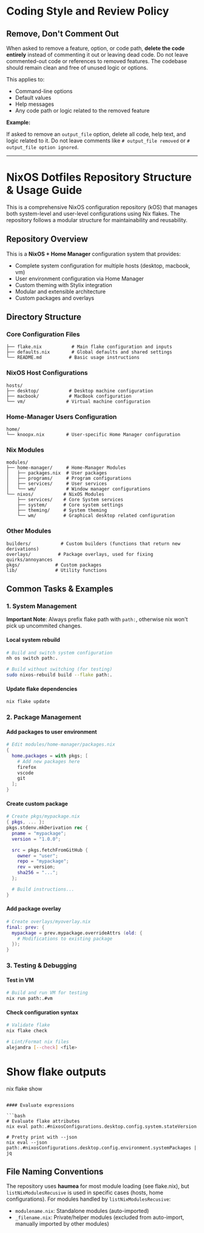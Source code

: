 # Coding Style and Review Policy

## Remove, Don't Comment Out

When asked to remove a feature, option, or code path, **delete the code entirely** instead of commenting it out or leaving dead code. Do not leave commented-out code or references to removed features. The codebase should remain clean and free of unused logic or options.

This applies to:

- Command-line options
- Default values
- Help messages
- Any code path or logic related to the removed feature

**Example:**

If asked to remove an `output_file` option, delete all code, help text, and logic related to it. Do not leave comments like `# output_file removed` or `# output_file option ignored`.

---

# NixOS Dotfiles Repository Structure & Usage Guide

This is a comprehensive NixOS configuration repository (kOS) that manages both system-level and user-level configurations using Nix flakes. The repository follows a modular structure for maintainability and reusability.

## Repository Overview

This is a **NixOS + Home Manager** configuration system that provides:

- Complete system configuration for multiple hosts (desktop, macbook, vm)
- User environment configuration via Home Manager
- Custom theming with Stylix integration
- Modular and extensible architecture
- Custom packages and overlays

## Directory Structure

### Core Configuration Files

```
├── flake.nix           # Main flake configuration and inputs
├── defaults.nix        # Global defaults and shared settings
└── README.md          # Basic usage instructions
```

### NixOS Host Configurations

```
hosts/
├── desktop/           # Desktop machine configuration
├── macbook/           # MacBook configuration
└── vm/               # Virtual machine configuration
```

### Home-Manager Users Configuration

```
home/
└── knoopx.nix        # User-specific Home Manager configuration
```

### Nix Modules

```
modules/
├── home-manager/     # Home-Manager Modules
│   ├── packages.nix  # User packages
│   ├── programs/     # Program configurations
│   ├── services/     # User services
│   └── wm/           # Window manager configurations
└── nixos/           # NixOS Modules
    ├── services/    # Core System services
    ├── system/      # Core system settings
    ├── theming/     # System theming
    └── wm/          # Graphical desktop related configuration
```

### Other Modules

```
builders/           # Custom builders (functions that return new derivations)
overlays/          # Package overlays, used for fixing quirks/annoyances
pkgs/             # Custom packages
lib/              # Utility functions
```

## Common Tasks & Examples

### 1. System Management

**Important Note**: Always prefix flake path with `path:`, otherwise nix won't pick up uncommited changes.

#### Local system rebuild

```bash
# Build and switch system configuration
nh os switch path:.

# Build without switching (for testing)
sudo nixos-rebuild build --flake path:.
```

#### Update flake dependencies

```bash
nix flake update
```

### 2. Package Management

#### Add packages to user environment

```nix
# Edit modules/home-manager/packages.nix
{
  home.packages = with pkgs; [
    # Add new packages here
    firefox
    vscode
    git
  ];
}
```

#### Create custom package

```nix
# Create pkgs/mypackage.nix
{ pkgs, ... }:
pkgs.stdenv.mkDerivation rec {
  pname = "mypackage";
  version = "1.0.0";

  src = pkgs.fetchFromGitHub {
    owner = "user";
    repo = "mypackage";
    rev = version;
    sha256 = "...";
  };

  # Build instructions...
}
```

#### Add package overlay

```nix
# Create overlays/myoverlay.nix
final: prev: {
  mypackage = prev.mypackage.overrideAttrs (old: {
    # Modifications to existing package
  });
}
```

### 3. Testing & Debugging

#### Test in VM

```bash
# Build and run VM for testing
nix run path:.#vm
```

#### Check configuration syntax

```bash
# Validate flake
nix flake check

# Lint/Format nix files
alejandra [--check] <file>
```

# Show flake outputs

nix flake show

````

#### Evaluate expressions

```bash
# Evaluate flake attributes
nix eval path:.#nixosConfigurations.desktop.config.system.stateVersion

# Pretty print with --json
nix eval --json path:.#nixosConfigurations.desktop.config.environment.systemPackages | jq
````

## File Naming Conventions

The repository uses **haumea** for most module loading (see flake.nix), but `listNixModulesRecusive` is used in specific cases (hosts, home configurations). For modules handled by `listNixModulesRecusive`:

- `modulename.nix`: Standalone modules (auto-imported)
- `_filename.nix`: Private/helper modules (excluded from auto-import, manually imported by other modules)
